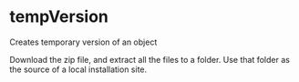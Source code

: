 # tempVersion
Creates temporary version of an object

Download the zip file, and extract all the files to a folder. Use that folder as the source of a local installation site.
